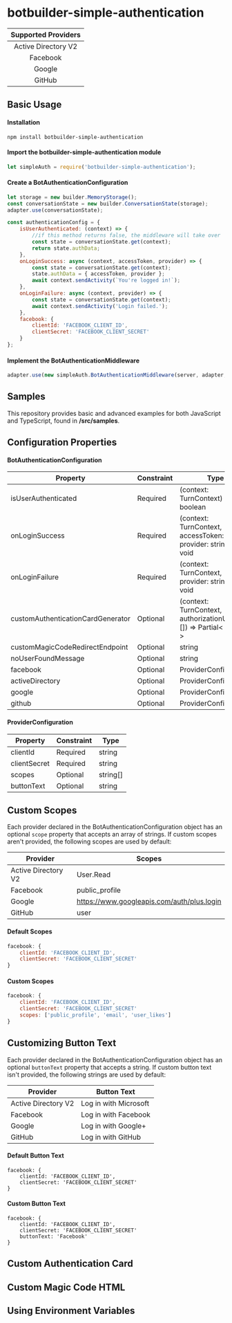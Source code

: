 
# botbuilder-simple-authentication

| Supported Providers |
|:-------------------:|
| Active Directory V2 |
| Facebook            |
| Google              |
| GitHub              |


## Basic Usage

#### Installation

```
npm install botbuilder-simple-authentication
```

#### Import the botbuilder-simple-authentication module

```javascript
let simpleAuth = require('botbuilder-simple-authentication');
```

#### Create a BotAuthenticationConfiguration

```javascript
let storage = new builder.MemoryStorage();
const conversationState = new builder.ConversationState(storage);
adapter.use(conversationState);

const authenticationConfig = {
	isUserAuthenticated: (context) => {
		//if this method returns false, the middleware will take over
		const state = conversationState.get(context);
		return state.authData;
	},
	onLoginSuccess: async (context, accessToken, provider) => {
		const state = conversationState.get(context);
		state.authData = { accessToken, provider };
		await context.sendActivity(`You're logged in!`);
	},
	onLoginFailure: async (context, provider) => {
		const state = conversationState.get(context);
		await context.sendActivity('Login failed.');
	},
	facebook: {
		clientId: 'FACEBOOK_CLIENT_ID',
		clientSecret: 'FACEBOOK_CLIENT_SECRET'
	}
};
```

#### Implement the BotAuthenticationMiddleware

```javascript
adapter.use(new simpleAuth.BotAuthenticationMiddleware(server, adapter, authenticationConfig));
```

## Samples

This repository provides basic and advanced examples for both JavaScript and TypeScript, found in **/src/samples**.

## Configuration Properties

#### BotAuthenticationConfiguration

| Property                           | Constraint    | Type                                                                  |
| ---------------------------------- | ------------- | --------------------------------------------------------------------- |
| isUserAuthenticated                | Required      | (context: TurnContext) => boolean                                     |
| onLoginSuccess                     | Required      | (context: TurnContext, accessToken: string, provider: string) => void |
| onLoginFailure                     | Required      | (context: TurnContext, provider: string) => void                      |
| customAuthenticationCardGenerator  | Optional      | (context: TurnContext, authorizationUris: {}[]) => Partial< Activity >|
| customMagicCodeRedirectEndpoint    | Optional      | string                                                                |
| noUserFoundMessage                 | Optional      | string                                                                |
| facebook                           | Optional      | ProviderConfiguration                                                 |
| activeDirectory                    | Optional      | ProviderConfiguration                                                 |
| google                             | Optional      | ProviderConfiguration                                                 |
| github                             | Optional      | ProviderConfiguration                                                 |

#### ProviderConfiguration

| Property                        | Constraint    | Type                  |
| ------------------------------- | ------------- | --------------------- |
| clientId                        | Required      | string                |
| clientSecret                    | Required      | string                |
| scopes                          | Optional      | string[]              |
| buttonText                      | Optional      | string                |

## Custom Scopes

Each provider declared in the BotAuthenticationConfiguration object has an optional `scope` property that accepts an array of strings. If custom scopes aren't provided, the following scopes are used by default:


| Provider                 | Scopes                                     |
| ------------------------ | ------------------------------------------ |
| Active Directory V2      | User.Read                                  |
| Facebook                 | public_profile                             |
| Google                   | https://www.googleapis.com/auth/plus.login |
| GitHub                   | user                                       |

#### Default Scopes

```javascript
facebook: {
	clientId: 'FACEBOOK_CLIENT_ID',
	clientSecret: 'FACEBOOK_CLIENT_SECRET'
}
```
#### Custom Scopes

```javascript
facebook: {
	clientId: 'FACEBOOK_CLIENT_ID',
	clientSecret: 'FACEBOOK_CLIENT_SECRET'
	scopes: ['public_profile', 'email', 'user_likes']
}
```

## Customizing Button Text

Each provider declared in the BotAuthenticationConfiguration object has an optional `buttonText` property that accepts a string. If custom button text isn't provided, the following strings are used by default:


| Provider                 | Button Text                                |
| ------------------------ | ------------------------------------------ |
| Active Directory V2      | Log in with Microsoft                      |
| Facebook                 | Log in with Facebook                       |
| Google                   | Log in with Google+                        |
| GitHub                   | Log in with GitHub                         |

#### Default Button Text

```
facebook: {
	clientId: 'FACEBOOK_CLIENT_ID',
	clientSecret: 'FACEBOOK_CLIENT_SECRET'
}
```
#### Custom Button Text

```
facebook: {
	clientId: 'FACEBOOK_CLIENT_ID',
	clientSecret: 'FACEBOOK_CLIENT_SECRET'
	buttonText: 'Facebook'
}
```

## Custom Authentication Card

## Custom Magic Code HTML

## Using Environment Variables